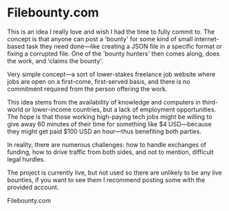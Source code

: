 # Filebounty.com



This is an idea I really love and wish I had the time to fully commit to. The concept is that anyone can post a 'bounty' for some kind of small internet-based task they need done—like creating a JSON file in a specific format or fixing a corrupted file. One of the 'bounty hunters' then comes along, does the work, and 'claims the bounty'.

Very simple concept—a sort of lower-stakes freelance job website where jobs are open on a first-come, first-served basis, and there is no commitment required from the person offering the work.

This idea stems from the availability of knowledge and computers in third-world or lower-income countries, but a lack of employment opportunities. The hope is that those working high-paying tech jobs might be willing to give away 60 minutes of their time for something like $4 USD—because they might get paid $100 USD an hour—thus benefiting both parties.

In reality, there are numerous challenges: how to handle exchanges of funding, how to drive traffic from both sides, and not to mention, difficult legal hurdles.

The project is currently live, but not used so there are unlikely to be any live bounties, if you want to see them I recommend posting some with the provided account.

Filebounty.com
